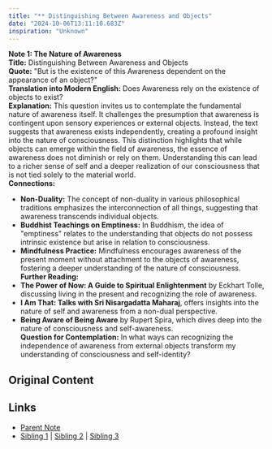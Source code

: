 ```yaml
---
title: "** Distinguishing Between Awareness and Objects"
date: "2024-10-06T13:11:10.683Z"
inspiration: "Unknown"
---
```


  
**Note 1: The Nature of Awareness**  
**Title:** Distinguishing Between Awareness and Objects  
**Quote:** "But is the existence of this Awareness dependent on the appearance of an object?"  
**Translation into Modern English:** Does Awareness rely on the existence of objects to exist?  
**Explanation:** This question invites us to contemplate the fundamental nature of awareness itself. It challenges the presumption that awareness is contingent upon sensory experiences or external objects. Instead, the text suggests that awareness exists independently, creating a profound insight into the nature of consciousness. This distinction highlights that while objects can emerge within the field of awareness, the essence of awareness does not diminish or rely on them. Understanding this can lead to a richer sense of self and a deeper realization of our consciousness that is not tied solely to the material world.  
**Connections:**  
- **Non-Duality:** The concept of non-duality in various philosophical traditions emphasizes the interconnection of all things, suggesting that awareness transcends individual objects.  
- **Buddhist Teachings on Emptiness:** In Buddhism, the idea of "emptiness" relates to the understanding that objects do not possess intrinsic existence but arise in relation to consciousness.  
- **Mindfulness Practice:** Mindfulness encourages awareness of the present moment without attachment to the objects of awareness, fostering a deeper understanding of the nature of consciousness.  
**Further Reading:**  
- **The Power of Now: A Guide to Spiritual Enlightenment** by Eckhart Tolle, discussing living in the present and recognizing the role of awareness.  
- **I Am That: Talks with Sri Nisargadatta Maharaj**, offers insights into the nature of self and awareness from a non-dual perspective.  
- **Being Aware of Being Aware** by Rupert Spira, which dives deep into the nature of consciousness and self-awareness.  
**Question for Contemplation:** In what ways can recognizing the independence of awareness from external objects transform my understanding of consciousness and self-identity?  


## Original Content



## Links

- [Parent Note](/parent-note.md)
- [Sibling 1](/zettel1.md) | [Sibling 2](/zettel2.md) | [Sibling 3](/zettel3.md)
